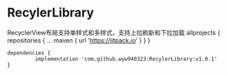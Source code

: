 # RecylerLibrary
RecyclerView布局支持单样式和多样式，支持上拉刷新和下拉加载
allprojects {
		repositories {
			...
			maven { url 'https://jitpack.io' }
		}
	}

	dependencies {
	         implementation 'com.github.wyw940323:RecylerLibrary:v1.0.1'
	}
